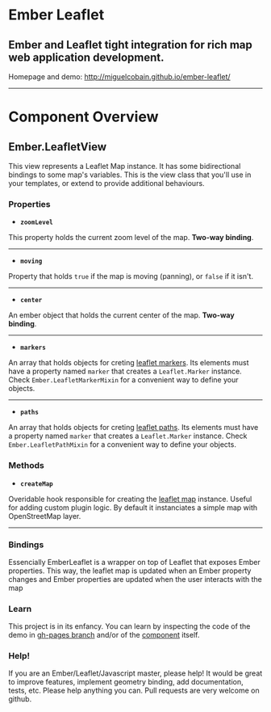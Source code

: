 # Ember Leaflet #
## Ember and Leaflet tight integration for rich map web application development. ##

Homepage and demo: http://miguelcobain.github.io/ember-leaflet/

----------

# Component Overview #

## Ember.LeafletView ##

This view represents a Leaflet Map instance. It has some bidirectional bindings to some map's variables. This is the view class that you'll use in your templates, or extend to provide additional behaviours.

### Properties ###

- **`zoomLevel`**

This property holds the current zoom level of the map. **Two-way binding**.

----------

- **`moving`**

Property that holds `true` if the map is moving (panning), or `false` if it isn't.

----------

- **`center`**

An ember object that holds the current center of the map. **Two-way binding**.

----------

- **`markers`**

An array that holds objects for creting [leaflet markers](http://leafletjs.com/reference.html#marker). Its elements must have a property named `marker` that creates a `Leaflet.Marker` instance. Check `Ember.LeafletMarkerMixin` for a convenient way to define your objects.

----------

- **`paths`**

An array that holds objects for creting [leaflet paths](http://leafletjs.com/reference.html#path). Its elements must have a property named `marker` that creates a `Leaflet.Marker` instance. Check `Ember.LeafletPathMixin` for a convenient way to define your objects.

### Methods ###

- **`createMap`**

Overidable hook responsible for creating the [leaflet map](http://leafletjs.com/reference.html#map-class) instance. Useful for adding custom plugin logic.
By default it instanciates a simple map with OpenStreetMap layer.

----------

### Bindings ###
Essencially EmberLeaflet is a wrapper on top of Leaflet that exposes Ember properties.
This way, the leaflet map is updated when an Ember property changes and Ember properties are updated when the user interacts with the map

### Learn ###
This project is in its enfancy. You can learn by inspecting the code of the demo in [gh-pages branch](https://github.com/miguelcobain/ember-leaflet/tree/gh-pages) and/or of the [component](https://github.com/miguelcobain/ember-leaflet/blob/master/src/ember-leaflet.js) itself.

### Help! ###
If you are an Ember/Leaflet/Javascript master, please help! It would be great to improve features, implement geometry binding, add documentation, tests, etc. Please help anything you can. Pull requests are very welcome on github.